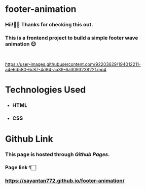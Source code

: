 # footer-animation
### Hii!👋🏻 Thanks for checking this out.
### This is a frontend project to build a simple footer wave animation 😊 

<br/>

https://user-images.githubusercontent.com/92203629/194012211-a4e6d580-6c87-4d94-aa39-6a309323822f.mp4

# Technologies Used
- ### HTML
- ### CSS

# Github Link 
### This page is hosted through *Github Pages*.
### Page link 👇🏻
### https://sayantan772.github.io/footer-animation/

